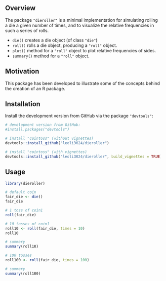 
<!-- README.md is generated from README.Rmd. Please edit that file -->

## Overview

The package `"dieroller"` is a minimal implementation for simulating rolling
a die a given number of times, and to visualize the relative frequencies
in such a series of rolls.

  - `die()` creates a die object (of class `"die"`)
  - `roll()` rolls a die object, producing a `"roll"` object.
  - `plot()` method for a `"roll"` object to plot relative frequencies of sides.
  - `summary()` method for a `"roll"` object.

## Motivation

This package has been developed to illustrate some of the concepts
behind the creation of an R package.

## Installation

Install the development version from GitHub via the package
`"devtools"`:

``` r
# development version from GitHub:
#install.packages("devtools") 

# install "cointoss" (without vignettes)
devtools::install_github("leoli3024/dieroller")

# install "cointoss" (with vignettes)
devtools::install_github("leoli3024/dieroller", build_vignettes = TRUE)
```

## Usage

``` r
library(dieroller)

# default coin
fair_die <- die()
fair_die

# 1 toss of coin1
roll(fair_die)

# 10 tosses of coin1
roll10 <- roll(fair_die, times = 10)
roll10

# summary
summary(roll10)

# 100 tosses
roll100 <- roll(fair_die, times = 100)

# summary
summary(roll100)
```
